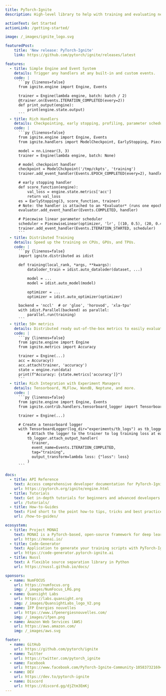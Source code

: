 ```yaml
---
title: PyTorch-Ignite
description: High-level library to help with training and evaluating neural networks in PyTorch flexibly and transparently.

actionText: Get Started
actionLink: /getting-started/

image: /_images/ignite_logo.svg

featuredPost:
    title: 'New release: PyTorch-Ignite'
    link: https://github.com/pytorch/ignite/releases/latest

features:
  - title: Simple Engine and Event System
    details: Trigger any handlers at any built-in and custom events.
    code: |
      ```py {linenos=false}
      from ignite.engine import Engine, Events

      trainer = Engine(lambda engine, batch: batch / 2)
      @trainer.on(Events.ITERATION_COMPLETED(every=2))
      def print_output(engine):
          print(engine.state.output)
      ```
  - title: Rich Handlers
    details: Checkpointing, early stopping, profiling, parameter scheduling, learning rate finder, and more.
    code: |
      ```py {linenos=false}
      from ignite.engine import Engine, Events
      from ignite.handlers import ModelCheckpoint, EarlyStopping, PiecewiseLinear

      model = nn.Linear(3, 3)
      trainer = Engine(lambda engine, batch: None)

      # model checkpoint handler
      checkpoint = ModelChckpoint('/tmp/ckpts', 'training')
      trainer.add_event_handler(Events.EPOCH_COMPLETED(every=2), handler, {'model': model})

      # early stopping handler
      def score_function(engine):
          val_loss = engine.state.metrics['acc']
          return val_loss
      es = EarlyStopping(3, score_function, trainer)
      # Note: the handler is attached to an *Evaluator* (runs one epoch on validation dataset).
      evaluator.add_event_handler(Events.COMPLETED, handler)

      # Piecewise linear parameter scheduler
      scheduler = PiecewiseLinear(optimizer, 'lr', [(10, 0.5), (20, 0.45), (21, 0.3), (30, 0.1), (40, 0.1)])
      trainer.add_event_handler(Events.ITERATION_STARTED, scheduler)
      ```
  - title: Distributed Training
    details: Speed up the training on CPUs, GPUs, and TPUs.
    code: |
      ```py {linenos=false}
      import ignite.distributed as idist

      def training(local_rank, *args, **kwargs):
          dataloder_train = idist.auto_dataloder(dataset, ...)

          model = ...
          model = idist.auto_model(model)

          optimizer = ...
          optimizer = idist.auto_optimizer(optimizer)

      backend = 'nccl'  # or 'gloo', 'horovod', 'xla-tpu'
      with idist.Parallel(backend) as parallel:
          parallel.run(training)
      ```
  - title: 50+ metrics
    details: Distributed ready out-of-the-box metrics to easily evaluate models.
    code: |
      ```py {linenos=false}
      from ignite.engine import Engine
      from ignite.metrics import Accuracy

      trainer = Engine(...)
      acc = Accuracy()
      acc.attach(trainer, 'accuracy')
      state = engine.run(data)
      print(f"Accuracy: {state.metrics['accuracy']}")
      ```
  - title: Rich Integration with Experiment Managers
    details: Tensorboard, MLFlow, WandB, Neptune, and more.
    code: |
      ```py {linenos=false}
      from ignite.engine import Engine, Events
      from ignite.contrib.handlers.tensorboard_logger import TensorboardLogger

      trainer = Engine(...)

      # Create a tensorboard logger
      with TensorboardLogger(log_dir="experiments/tb_logs") as tb_logger:
          # Attach the logger to the trainer to log training loss at each iteration
          tb_logger.attach_output_handler(
            trainer,
            event_name=Events.ITERATION_COMPLETED,
            tag="training",
            output_transform=lambda loss: {"loss": loss}
          )
      ```

docs:
  - title: API Reference
    text: Access comprehensive developer documentation for PyTorch-Ignite
    url: https://pytorch.org/ignite/engine.html
  - title: Tutorials
    text: Get in-depth tutorials for beginners and advanced developers
    url: /tutorials/
  - title: How-to-Guides
    text: Find short to the point how-to tips, tricks and best practices
    url: /how-to-guides/

ecosystem:
  - title: Project MONAI
    text: MONAI is a PyTorch-based, open-source framework for deep learning in healthcare imaging, part of PyTorch Ecosystem.
    url: https://monai.io/
  - title: Code-Generator
    text: Application to generate your training scripts with PyTorch-Ignite.
    url: https://code-generator.pytorch-ignite.ai
  - title: Nussl
    text: A flexible source separation library in Python
    url: https://nussl.github.io/docs/

sponsors:
  - name: NumFOCUS
    url: https://numfocus.org
    img: /_images/NumFocus_LRG.png
  - name: Quansight Labs
    url: https://labs.quansight.org
    img: /_images/QuansightLabs_logo_V2.png
  - name: IFP Energies nouvelles
    url: https://www.ifpenergiesnouvelles.com/
    img: /_images/ifpen.png
  - name: Amazon Web Services (AWS)
    url: https://aws.amazon.com/
    img: /_images/aws.svg

footer:
  - name: GitHub
    url: https://github.com/pytorch/ignite
  - name: Twitter
    url: https://twitter.com/pytorch_ignite
  - name: Facebook
    url: https://www.facebook.com/PyTorch-Ignite-Community-105837321694508
  - name: DEV
    url: https://dev.to/pytorch-ignite
  - name: Discord
    url: https://discord.gg/djZtm3EmKj
---
```

